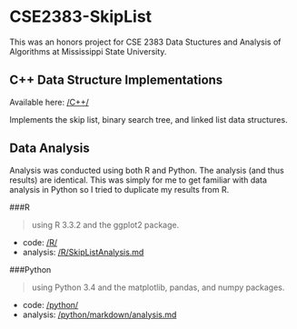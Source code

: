 # CSE2383-SkipList

This was an honors project for CSE 2383 Data Stuctures and Analysis of Algorithms at Mississippi State University.

## C++ Data Structure Implementations
Available here: [/C++/](./C++/)

Implements the skip list, binary search tree, and linked list data structures.

## Data Analysis
Analysis was conducted using both R and Python. The analysis (and thus results) are identical. This was simply for me to get familiar with data analysis in Python so I tried to duplicate my results from R.

###R
>using R 3.3.2 and the ggplot2 package.

- code: [/R/](./R/)
- analysis: [/R/SkipListAnalysis.md](./R/SkipListAnalysis.md)

###Python

>using Python 3.4 and the matplotlib, pandas, and numpy packages.

- code: [/python/](./python/)  
- analysis: [/python/markdown/analysis.md](./python/markdown/analysis.md)
